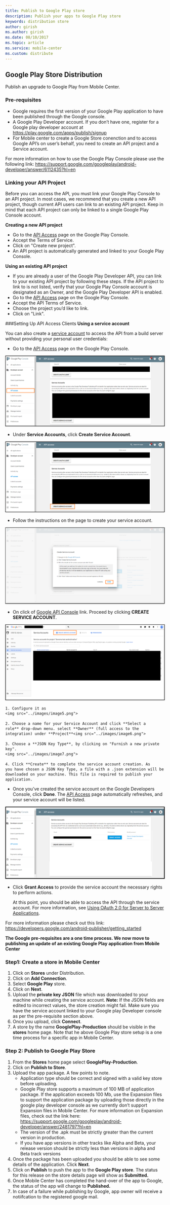 ```yaml
---
title: Publish to Google Play store
description: Publish your apps to Google Play store
keywords: distribution store
author: girish
ms.author: girish
ms.date: 08/10/2017
ms.topic: article
ms.service: mobile-center
ms.custom: distribute
---
```


## Google Play Store Distribution 

Publish an upgrade to Google Play from Mobile Center.

### Pre-requisites

* Google requires the first version of your Google Play application to have been published through the Google console.
* A Google Play Developer account. If you don’t have one, register for a Google play developer account at
<https://play.google.com/apps/publish/signup>
* For Mobile center to create a Google Store conenction and to access Google API’s on user’s behalf, you need to create an API project and a Service account.

For more information on how to use the Google Play Console please use the following link:
<https://support.google.com/googleplay/android-developer/answer/6112435?hl=en>

### Linking your API Project

Before you can access the API, you must link your Google Play Console to an API project. In most cases, we recommend that you create a new API project, though current API users can link to an existing API project. Keep in mind that each API project can only be linked to a single Google Play Console account.

**Creating a new API project**

* Go to the [API Access](https://play.google.com/apps/publish/#ApiAccessPlace) page on the Google Play Console.
* Accept the Terms of Service.
* Click on "Create new project".
* An API project is automatically generated and linked to your Google Play Console.

**Using an existing API project**

* If you are already a user of the Google Play Developer API, you can link to your existing API project by following these steps. If the API project to link to is not listed, verify that your Google Play Console account is designated as an Owner, and the Google Play Developer API is enabled.
* Go to the [API Access](https://play.google.com/apps/publish/#ApiAccessPlace) page on the Google Play Console.
* Accept the API Terms of Service.
* Choose the project you’d like to link.
* Click on "Link".


###Setting Up API Access Clients
**Using a service account**

You can also create a [service account](https://developers.google.com/accounts/docs/OAuth2ServiceAccount) to access the API from a build server without providing your personal user credentials:

*   Go to the [API Access](https://play.google.com/apps/publish/#ApiAccessPlace) page on the Google Play Console.
<img src="..//images/image1.png">

*   Under **Service Accounts**, click **Create Service Account**.
<img src=".././images/image2.png">

*   Follow the instructions on the page to create your service account.
<img src="../images/image3.png">

*   On click of [Google API Console](https://play.google.com/apps/publish/#ApiAccessPlace) link. Proceed by clicking **CREATE SERVICE ACCOUNT**.
<img src="../images/image4.png">

    1. Configure it as
    <img src="../images/image5.png">

    2. Choose a name for your Service Account and click **Select a role** drop-down menu. select **Owner** (full access to the integration) under **Project**<img src="../images/image6.png">

    3. Choose a **JSON Key Type**, by clicking on "Furnish a new private key".
    <img src="../images/image7.png">

    4. Click **Create** to complete the service account creation. As you have chosen a JSON Key Type, a file with a .json extension will be downloaded on your machine. This file is required to publish your application.

*   Once you’ve created the service account on the Google Developers Console, click **Done**. The [API Access](https://play.google.com/apps/publish/#ApiAccessPlace) page automatically refreshes, and your service account will be listed.
<img src="../images/image8.png">

*   Click **Grant Access** to provide the service account the necessary rights to perform actions.

    At this point, you should be able to access the API through the service account. For more information, see [Using OAuth 2.0 for Server to Server Applications](https://developers.google.com/accounts/docs/OAuth2ServiceAccount).

For more information please check out this link:
<https://developers.google.com/android-publisher/getting_started>

**The Google pre-requisites are a one time process. We now move to publishing an update of an existing Google Play application from Mobile Center**

### Step1: Create a store in Mobile Center

1. Click on **Stores** under Distribution. 
2. Click on **Add Connection**.
3. Select **Google Play** store.
4. Click on **Next**.
5. Upload the **private key JSON** file which was downloaded to your machine while creating the service account.
    **Note:** If the JSON fields are edited to incorrect values, the store creation might fail. Make sure you have the service account linked to your Google play Developer console as per the pre-requisite section above. 
6. Once you upload, click **Connect**.
7. A store by the name **GooglePlay-Production** should be visible in the **stores** home page. Note that he above Google Play store setup is a one time process for a specific app in Mobile Center.

### Step 2: Publish to Google Play Store

1. From the **Stores** home page select **GooglePlay-Production**.
2. Click on **Publish to Store**.
3. Upload the app package. A few points to note.
    * Application type should be correct and signed with a valid key store before uploading.
    * Google Play store supports a maximum of 100 MB of application package. If the application exceeds 100 Mb, use the Expansion files to support the application package by uploading those directly in the google play developer console as we currently don’t support Expansion files in Mobile Center. For more information on Expansion files, check out the link here:   
    <https://support.google.com/googleplay/android-developer/answer/2481797?hl=en>
    * The version of the .apk must be strictly greater than the current version in production.
    * If you have app versions in other tracks like Alpha and Beta, your release version should be strictly less than versions in alpha and Beta track versions
4. Once the package has been uploaded you should be able to see some details of the application. Click **Next**.
5. Click on **Publish** to push the app to the **Google Play store**. The status for this release on the store details page will show as **Submitted.**
6. Once Mobile Center has completed the hand-over of the app to Google, the status of the app will change to **Published.**
7. In case of a failure while publishing by Google, app owner will receive a notiifcation to the registered google mail. 






